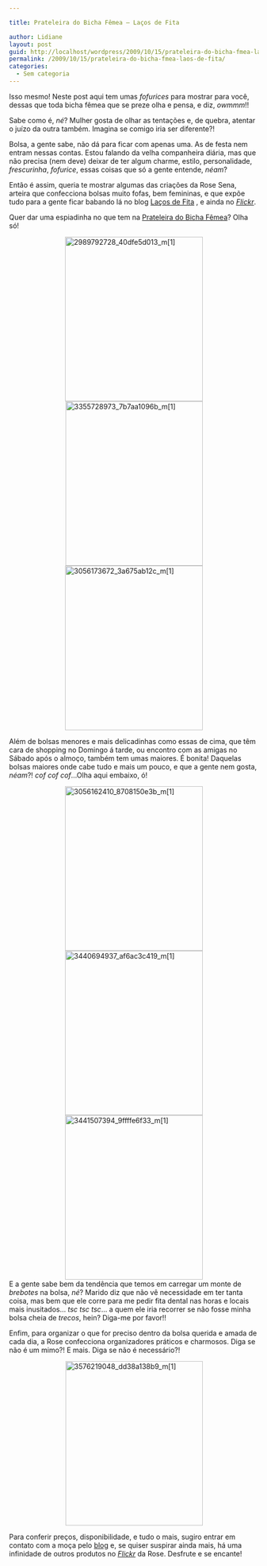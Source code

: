 ```yaml
---

title: Prateleira do Bicha Fêmea – Laços de Fita

author: Lidiane
layout: post
guid: http://localhost/wordpress/2009/10/15/prateleira-do-bicha-fmea-laos-de-fita/
permalink: /2009/10/15/prateleira-do-bicha-fmea-laos-de-fita/
categories:
  - Sem categoria
---
```

Isso mesmo! Neste post aqui tem umas _fofurices_ para mostrar para você, dessas que toda bicha fêmea que se preze olha e pensa, e diz, _owmmm_!! 

Sabe como é, _né_? Mulher gosta de olhar as tentações e, de quebra, atentar o juízo da outra também. Imagina se comigo iria ser diferente?!

Bolsa, a gente sabe, não dá para ficar com apenas uma. As de festa nem entram nessas contas. Estou falando da velha companheira diária, mas que não precisa (nem deve) deixar de ter algum charme, estilo, personalidade, _frescurinha_, _fofurice_, essas coisas que só a gente entende, _néam_?

Então é assim, queria te mostrar algumas das criações da Rose Sena, arteira que confecciona bolsas muito fofas, bem femininas, e que expõe tudo para a gente ficar babando lá no blog <a href="http://lacosdefitabolsaseacessorios.blogspot.com/" target="_blank">Laços de Fita</a> , e ainda no <a href="http://www.flickr.com/photos/rosebolsas/" target="_blank"><em>Flickr</em></a>.

Quer dar uma espiadinha no que tem na [Prateleira do Bicha Fêmea](http://www.trololodemulher.com.br/category/prateleira-bicha-femea/)? Olha só!

[<img title="2989792728_40dfe5d013_m[1]" style="display:block;float:none;margin-left:auto;margin-right:auto;border-width:0;" height="331" alt="2989792728_40dfe5d013_m[1]" src="http://www.trololodemulher.com.br/blog/wp-content/uploads/2009/10/2989792728_40dfe5d013_m1_thumb.jpg" width="278" border="0" />](http://www.trololodemulher.com.br/blog/wp-content/uploads/2009/10/2989792728_40dfe5d013_m1.jpg)[<img title="3355728973_7b7aa1096b_m[1]" style="display:block;float:none;margin-left:auto;margin-right:auto;border-width:0;" height="331" alt="3355728973_7b7aa1096b_m[1]" src="http://www.trololodemulher.com.br/blog/wp-content/uploads/2009/10/3355728973_7b7aa1096b_m1_thumb.jpg" width="277" border="0" />](http://www.trololodemulher.com.br/blog/wp-content/uploads/2009/10/3355728973_7b7aa1096b_m1.jpg)[<img title="3056173672_3a675ab12c_m[1]" style="display:block;float:none;margin-left:auto;margin-right:auto;border-width:0;" height="331" alt="3056173672_3a675ab12c_m[1]" src="http://www.trololodemulher.com.br/blog/wp-content/uploads/2009/10/3056173672_3a675ab12c_m1_thumb.jpg" width="278" border="0" />](http://www.trololodemulher.com.br/blog/wp-content/uploads/2009/10/3056173672_3a675ab12c_m1.jpg) </p> </p> 

Além de bolsas menores e mais delicadinhas como essas de cima, que têm cara de shopping no Domingo á tarde, ou encontro com as amigas no Sábado após o almoço, também tem umas maiores. É bonita! Daquelas bolsas maiores onde cabe tudo e mais um pouco, e que a gente nem gosta, _néam_?! _cof cof cof_…Olha aqui embaixo, ó!

[<img title="3056162410_8708150e3b_m[1]" style="display:block;float:none;margin-left:auto;margin-right:auto;border-width:0;" height="331" alt="3056162410_8708150e3b_m[1]" src="http://www.trololodemulher.com.br/blog/wp-content/uploads/2009/10/3056162410_8708150e3b_m1_thumb.jpg" width="278" border="0" />](http://www.trololodemulher.com.br/blog/wp-content/uploads/2009/10/3056162410_8708150e3b_m1.jpg)[<img title="3440694937_af6ac3c419_m[1]" style="display:block;float:none;margin-left:auto;margin-right:auto;border-width:0;" height="331" alt="3440694937_af6ac3c419_m[1]" src="http://www.trololodemulher.com.br/blog/wp-content/uploads/2009/10/3440694937_af6ac3c419_m1_thumb.jpg" width="278" border="0" />](http://www.trololodemulher.com.br/blog/wp-content/uploads/2009/10/3440694937_af6ac3c419_m1.jpg)[<img title="3441507394_9ffffe6f33_m[1]" style="display:block;float:none;margin-left:auto;margin-right:auto;border-width:0;" height="331" alt="3441507394_9ffffe6f33_m[1]" src="http://www.trololodemulher.com.br/blog/wp-content/uploads/2009/10/3441507394_9ffffe6f33_m1_thumb.jpg" width="278" border="0" />](http://www.trololodemulher.com.br/blog/wp-content/uploads/2009/10/3441507394_9ffffe6f33_m1.jpg) E a gente sabe bem da tendência que temos em carregar um monte de _brebotes_ na bolsa, _né_? Marido diz que não vê necessidade em ter tanta coisa, mas bem que ele corre para me pedir fita dental nas horas e locais mais inusitados… _tsc tsc tsc_… a quem ele iria recorrer se não fosse minha bolsa cheia de _trecos_, hein? Diga-me por favor!!

Enfim, para organizar o que for preciso dentro da bolsa querida e amada de cada dia, a Rose confecciona organizadores práticos e charmosos. Diga se não é um mimo?! E mais. Diga se não é necessário?!

[<img title="3576219048_dd38a138b9_m[1]" style="display:block;float:none;margin-left:auto;margin-right:auto;border-width:0;" height="331" alt="3576219048_dd38a138b9_m[1]" src="http://www.trololodemulher.com.br/blog/wp-content/uploads/2009/10/3576219048_dd38a138b9_m1_thumb.jpg" width="277" border="0" />](http://www.trololodemulher.com.br/blog/wp-content/uploads/2009/10/3576219048_dd38a138b9_m1.jpg) </p> </p> 

Para conferir preços, disponibilidade, e tudo o mais, sugiro entrar em contato com a moça pelo <a href="http://lacosdefitabolsaseacessorios.blogspot.com/" target="_blank">blog</a> e, se quiser suspirar ainda mais, há uma infinidade de outros produtos no _<a href="http://www.flickr.com/photos/rosebolsas/" target="_blank">Flickr</a>_ da Rose. Desfrute e se encante!